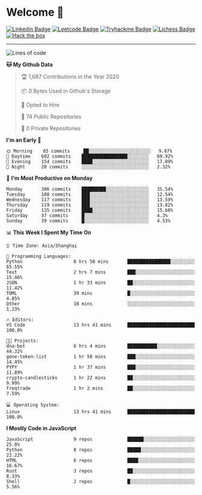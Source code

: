 # Welcome 👋

[![Linkedin Badge](https://img.shields.io/badge/-PedroTorres-blue?style=flat-square&logo=Linkedin&logoColor=white&link=https://www.linkedin.com/in/PedroTorres/)](https://www.linkedin.com/in/pedro-torres-cruz/)
[![Leetcode Badge](https://img.shields.io/badge/profile-leetcode-green)](https://leetcode.com/corfucinas/)
[![Tryhackme Badge](https://img.shields.io/badge/profile-tryhackme-blue)](https://tryhackme.com/p/Corfucinas/)
[![Lichess Badge](https://img.shields.io/badge/challenge_me-lichess-yellow)](https://lichess.org/@/Corfucinas)
[![Hack the box](https://img.shields.io/badge/hack_the_box-profile-red)](https://www.hackthebox.eu/profile/375826)

---

<!--START_SECTION:waka-->
![Lines of code](https://img.shields.io/badge/From%20Hello%20World%20I%27ve%20Written-16.9%20million%20lines%20of%20code-blue)

**🐱 My Github Data** 

> 🏆 1,687 Contributions in the Year 2020
 > 
> 📦 0 Bytes Used in Github's Storage 
 > 
> 💼 Opted to Hire
 > 
> 📜 74 Public Repositories 
 > 
> 🔑 0 Private Repositories  
 > 
**I'm an Early 🐤** 

```text
🌞 Morning    85 commits     ██░░░░░░░░░░░░░░░░░░░░░░░   9.87% 
🌆 Daytime    602 commits    █████████████████░░░░░░░░   69.92% 
🌃 Evening    154 commits    ████░░░░░░░░░░░░░░░░░░░░░   17.89% 
🌙 Night      20 commits     ░░░░░░░░░░░░░░░░░░░░░░░░░   2.32%

```
📅 **I'm Most Productive on Monday** 

```text
Monday       306 commits    █████████░░░░░░░░░░░░░░░░   35.54% 
Tuesday      108 commits    ███░░░░░░░░░░░░░░░░░░░░░░   12.54% 
Wednesday    117 commits    ███░░░░░░░░░░░░░░░░░░░░░░   13.59% 
Thursday     119 commits    ███░░░░░░░░░░░░░░░░░░░░░░   13.82% 
Friday       135 commits    ████░░░░░░░░░░░░░░░░░░░░░   15.68% 
Saturday     37 commits     █░░░░░░░░░░░░░░░░░░░░░░░░   4.3% 
Sunday       39 commits     █░░░░░░░░░░░░░░░░░░░░░░░░   4.53%

```


📊 **This Week I Spent My Time On** 

```text
⌚︎ Time Zone: Asia/Shanghai

💬 Programming Languages: 
Python                   8 hrs 58 mins       ████████████████░░░░░░░░░   65.55% 
Text                     2 hrs 7 mins        ███░░░░░░░░░░░░░░░░░░░░░░   15.46% 
JSON                     1 hr 33 mins        ██░░░░░░░░░░░░░░░░░░░░░░░   11.42% 
TOML                     39 mins             █░░░░░░░░░░░░░░░░░░░░░░░░   4.85% 
Other                    10 mins             ░░░░░░░░░░░░░░░░░░░░░░░░░   1.23%

🔥 Editors: 
VS Code                  13 hrs 41 mins      █████████████████████████   100.0%

🐱‍💻 Projects: 
dna-bot                  6 hrs 4 mins        ███████████░░░░░░░░░░░░░░   44.32% 
gene-token-list          1 hr 58 mins        ███░░░░░░░░░░░░░░░░░░░░░░   14.45% 
PYPY                     1 hr 37 mins        ███░░░░░░░░░░░░░░░░░░░░░░   11.89% 
crypto-candlesticks      1 hr 22 mins        ██░░░░░░░░░░░░░░░░░░░░░░░   9.99% 
freqtrade                1 hr 2 mins         ██░░░░░░░░░░░░░░░░░░░░░░░   7.59%

💻 Operating System: 
Linux                    13 hrs 41 mins      █████████████████████████   100.0%

```

**I Mostly Code in JavaScript** 

```text
JavaScript               9 repos             ██████░░░░░░░░░░░░░░░░░░░   25.0% 
Python                   8 repos             █████░░░░░░░░░░░░░░░░░░░░   22.22% 
HTML                     6 repos             ████░░░░░░░░░░░░░░░░░░░░░   16.67% 
Rust                     3 repos             ██░░░░░░░░░░░░░░░░░░░░░░░   8.33% 
Shell                    2 repos             █░░░░░░░░░░░░░░░░░░░░░░░░   5.56%

```



<!--END_SECTION:waka-->
